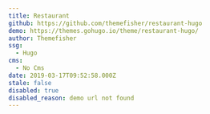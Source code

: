 ```yaml
---
title: Restaurant
github: https://github.com/themefisher/restaurant-hugo
demo: https://themes.gohugo.io/theme/restaurant-hugo/
author: Themefisher
ssg:
  - Hugo
cms:
  - No Cms
date: 2019-03-17T09:52:58.000Z
stale: false
disabled: true
disabled_reason: demo url not found
---
```

